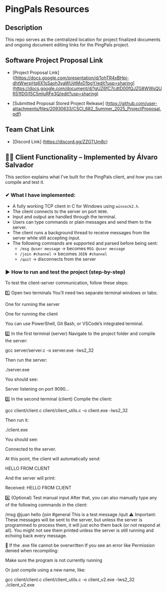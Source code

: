 # PingPals Resources

## Description 
This repo serves as the centralized location for project finalized documents and ongoing document editing
links for the PingPals project. 


## Software Project Proposal Link
- [Project Proposal Link] ([https://docs.google.com/presentation/d/1ohTR4xBHpi-dhtWwrpHq6X1sSaoh3yaWUjjtMxD1bgY/edit?usp=sharing](https://docs.google.com/document/d/1gUZ6fC7cdtD00fQJZG8WWsQUR51fD0i15C5mluRFe3Q/edit?usp=sharing)

- [Submitted Proposal Stored Project Release] (https://github.com/user-attachments/files/20930633/CSCI_682_Summer_2025_ProjectProposal.pdf)


## Team Chat Link
- [Discord Link] (https://discord.gg/ZZGTUm8c)

## 🧑‍💻 Client Functionality – Implemented by Álvaro Salvador

This section explains what I’ve built for the PingPals client, and how you can compile and test it.

### ✔ What I have implemented:
- A fully working TCP client in C for Windows using `winsock2.h`.
- The client connects to the server on port `9090`.
- Input and output are handled through the terminal.
- Users can type commands or plain messages and send them to the server.
- The client runs a background thread to receive messages from the server while still accepting input.
- The following commands are supported and parsed before being sent:
  - `/msg @user message` → becomes `MSG @user message`
  - `/join #channel` → becomes `JOIN #channel`
  - `/quit` → disconnects from the server

### ▶️ How to run and test the project (step-by-step)
To test the client-server communication, follow these steps:

1️⃣ Open two terminals
You’ll need two separate terminal windows or tabs:

One for running the server

One for running the client

You can use PowerShell, Git Bash, or VSCode’s integrated terminal.

2️⃣ In the first terminal (server)
Navigate to the project folder and compile the server:

gcc server/server.c -o server.exe -lws2_32

Then run the server:

./server.exe

You should see:

Server listening on port 9090...

3️⃣ In the second terminal (client)
Compile the client:

gcc client/client.c client/client_utils.c -o client.exe -lws2_32

Then run it:

./client.exe

You should see:

Connected to the server.
>
At this point, the client will automatically send:

HELLO FROM CLIENT

And the server will print:

Received: HELLO FROM CLIENT

4️⃣ (Optional) Test manual input
After that, you can also manually type any of the following commands in the client:

/msg @juan hello
/join #general
This is a test message
/quit
⚠️ Important:
These messages will be sent to the server, but unless the server is programmed to process them, it will just echo them back (or not respond at all).
You might not see them printed unless the server is still running and echoing back every message.

🧼 If the .exe file cannot be overwritten
If you see an error like Permission denied when recompiling:

Make sure the program is not currently running

Or just compile using a new name, like:

gcc client/client.c client/client_utils.c -o client_v2.exe -lws2_32
./client_v2.exe

